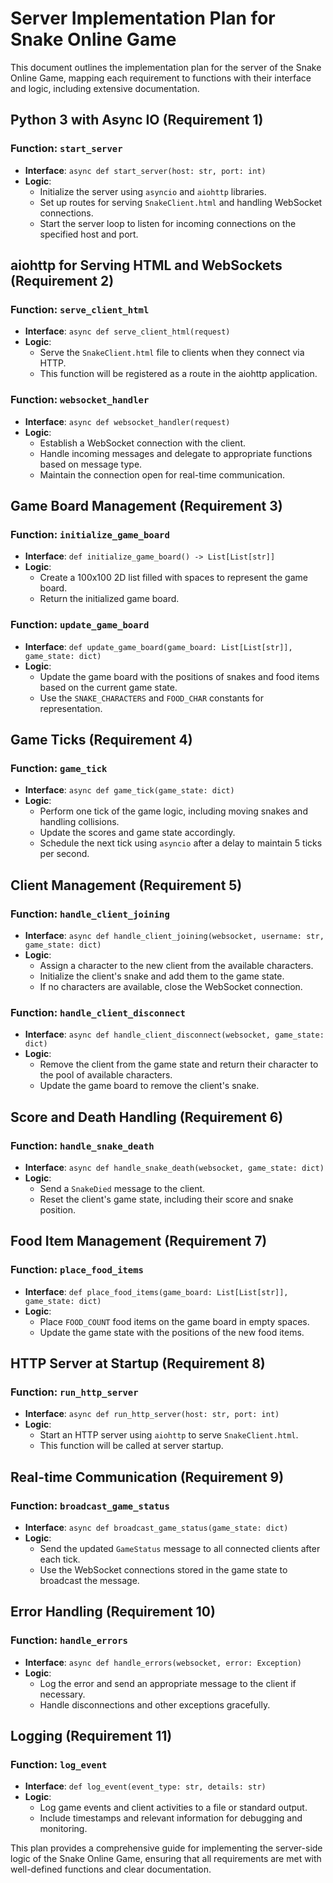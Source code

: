 # Server Implementation Plan for Snake Online Game

This document outlines the implementation plan for the server of the Snake Online Game, mapping each requirement to functions with their interface and logic, including extensive documentation.

## Python 3 with Async IO (Requirement 1)

### Function: `start_server`
- **Interface**: `async def start_server(host: str, port: int)`
- **Logic**:
  - Initialize the server using `asyncio` and `aiohttp` libraries.
  - Set up routes for serving `SnakeClient.html` and handling WebSocket connections.
  - Start the server loop to listen for incoming connections on the specified host and port.

## aiohttp for Serving HTML and WebSockets (Requirement 2)

### Function: `serve_client_html`
- **Interface**: `async def serve_client_html(request)`
- **Logic**:
  - Serve the `SnakeClient.html` file to clients when they connect via HTTP.
  - This function will be registered as a route in the aiohttp application.

### Function: `websocket_handler`
- **Interface**: `async def websocket_handler(request)`
- **Logic**:
  - Establish a WebSocket connection with the client.
  - Handle incoming messages and delegate to appropriate functions based on message type.
  - Maintain the connection open for real-time communication.

## Game Board Management (Requirement 3)

### Function: `initialize_game_board`
- **Interface**: `def initialize_game_board() -> List[List[str]]`
- **Logic**:
  - Create a 100x100 2D list filled with spaces to represent the game board.
  - Return the initialized game board.

### Function: `update_game_board`
- **Interface**: `def update_game_board(game_board: List[List[str]], game_state: dict)`
- **Logic**:
  - Update the game board with the positions of snakes and food items based on the current game state.
  - Use the `SNAKE_CHARACTERS` and `FOOD_CHAR` constants for representation.

## Game Ticks (Requirement 4)

### Function: `game_tick`
- **Interface**: `async def game_tick(game_state: dict)`
- **Logic**:
  - Perform one tick of the game logic, including moving snakes and handling collisions.
  - Update the scores and game state accordingly.
  - Schedule the next tick using `asyncio` after a delay to maintain 5 ticks per second.

## Client Management (Requirement 5)

### Function: `handle_client_joining`
- **Interface**: `async def handle_client_joining(websocket, username: str, game_state: dict)`
- **Logic**:
  - Assign a character to the new client from the available characters.
  - Initialize the client's snake and add them to the game state.
  - If no characters are available, close the WebSocket connection.

### Function: `handle_client_disconnect`
- **Interface**: `async def handle_client_disconnect(websocket, game_state: dict)`
- **Logic**:
  - Remove the client from the game state and return their character to the pool of available characters.
  - Update the game board to remove the client's snake.

## Score and Death Handling (Requirement 6)

### Function: `handle_snake_death`
- **Interface**: `async def handle_snake_death(websocket, game_state: dict)`
- **Logic**:
  - Send a `SnakeDied` message to the client.
  - Reset the client's game state, including their score and snake position.

## Food Item Management (Requirement 7)

### Function: `place_food_items`
- **Interface**: `def place_food_items(game_board: List[List[str]], game_state: dict)`
- **Logic**:
  - Place `FOOD_COUNT` food items on the game board in empty spaces.
  - Update the game state with the positions of the new food items.

## HTTP Server at Startup (Requirement 8)

### Function: `run_http_server`
- **Interface**: `async def run_http_server(host: str, port: int)`
- **Logic**:
  - Start an HTTP server using `aiohttp` to serve `SnakeClient.html`.
  - This function will be called at server startup.

## Real-time Communication (Requirement 9)

### Function: `broadcast_game_status`
- **Interface**: `async def broadcast_game_status(game_state: dict)`
- **Logic**:
  - Send the updated `GameStatus` message to all connected clients after each tick.
  - Use the WebSocket connections stored in the game state to broadcast the message.

## Error Handling (Requirement 10)

### Function: `handle_errors`
- **Interface**: `async def handle_errors(websocket, error: Exception)`
- **Logic**:
  - Log the error and send an appropriate message to the client if necessary.
  - Handle disconnections and other exceptions gracefully.

## Logging (Requirement 11)

### Function: `log_event`
- **Interface**: `def log_event(event_type: str, details: str)`
- **Logic**:
  - Log game events and client activities to a file or standard output.
  - Include timestamps and relevant information for debugging and monitoring.

This plan provides a comprehensive guide for implementing the server-side logic of the Snake Online Game, ensuring that all requirements are met with well-defined functions and clear documentation.
